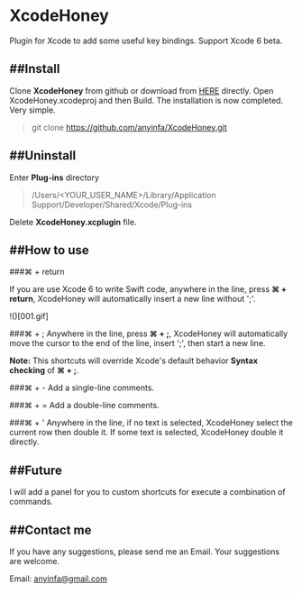 XcodeHoney
==========

Plugin for Xcode to add some useful key bindings. Support Xcode 6 beta.

##Install
---

Clone __XcodeHoney__ from github or download from [HERE](https://github.com/anyinfa/XcodeHoney.git) directly. Open XcodeHoney.xcodeproj and then Build. The installation is now completed. Very simple.

>git clone https://github.com/anyinfa/XcodeHoney.git

##Uninstall
---

Enter __Plug-ins__ directory

>/Users/<YOUR_USER_NAME>/Library/Application Support/Developer/Shared/Xcode/Plug-ins

Delete __XcodeHoney.xcplugin__ file.

##How to use
---

###⌘ + return

If you are use Xcode 6 to write Swift code, anywhere in the line, press __⌘ + return__, XcodeHoney will automatically insert a new line without ';'.

!()[001.gif]

###⌘ + ;
Anywhere in the line, press __⌘ + ;__, XcodeHoney will automatically move the cursor to the end of the line, insert ';', then start a new line.

__Note:__ This shortcuts will override Xcode's default behavior __Syntax checking__ of __⌘ + ;__.

###⌘ + -
Add a single-line comments.

###⌘ + =
Add a double-line comments.

###⌘ + '
Anywhere in the line, if no text is selected, XcodeHoney select the current row then double it. If some text is selected, XcodeHoney double it directly.

##Future
---
I will add a panel for you to custom shortcuts for execute a combination of commands.

##Contact me
---
If you have any suggestions, please send me an Email. Your suggestions are welcome.

Email: [anyinfa@gmail.com](anyinfa@gmail.com)
